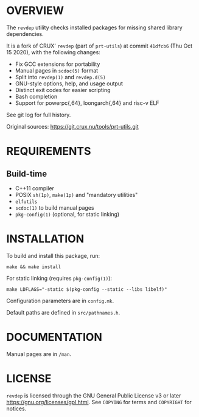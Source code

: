 OVERVIEW
========

The `revdep` utility checks installed packages for missing shared
library dependencies.

It is a fork of CRUX' `revdep` (part of `prt-utils`) at commit
`41dfcb6` (Thu Oct 15 2020), with the following changes:
  * Fix GCC extensions for portability
  * Manual pages in `scdoc(5)` format
  * Split into `revdep(1)` and `revdep.d(5)`
  * GNU-style options, help, and usage output
  * Distinct exit codes for easier scripting
  * Bash completion
  * Support for powerpc{,64}, loongarch{,64} and risc-v ELF

See git log for full history.

Original sources: https://git.crux.nu/tools/prt-utils.git


REQUIREMENTS
============

Build-time
----------
  * C++11 compiler
  * POSIX `sh(1p)`, `make(1p)` and "mandatory utilities"
  * `elfutils`
  * `scdoc(1)` to build manual pages
  * `pkg-config(1)` (optional, for static linking)


INSTALLATION
============

To build and install this package, run:

    make && make install

For static linking (requires `pkg-config(1)`):

    make LDFLAGS="-static $(pkg-config --static --libs libelf)"

Configuration parameters are in `config.mk`.

Default paths are defined in `src/pathnames.h`.


DOCUMENTATION
=============

Manual pages are in `/man`.


LICENSE
=======

`revdep` is licensed through the GNU General Public License v3 or
later <https://gnu.org/licenses/gpl.html>.
See `COPYING` for terms and `COPYRIGHT` for notices.
